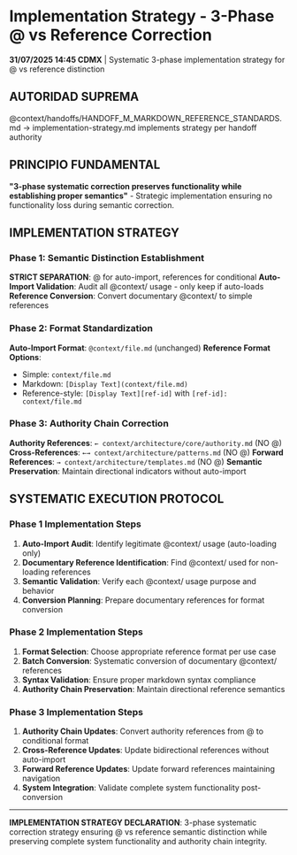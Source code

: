 # Implementation Strategy - 3-Phase @ vs Reference Correction

**31/07/2025 14:45 CDMX** | Systematic 3-phase implementation strategy for @ vs reference distinction

## AUTORIDAD SUPREMA
@context/handoffs/HANDOFF_M_MARKDOWN_REFERENCE_STANDARDS.md → implementation-strategy.md implements strategy per handoff authority

## PRINCIPIO FUNDAMENTAL
**"3-phase systematic correction preserves functionality while establishing proper semantics"** - Strategic implementation ensuring no functionality loss during semantic correction.

## IMPLEMENTATION STRATEGY

### **Phase 1: Semantic Distinction Establishment**
**STRICT SEPARATION**: @ for auto-import, references for conditional
**Auto-Import Validation**: Audit all @context/ usage - only keep if auto-loads
**Reference Conversion**: Convert documentary @context/ to simple references

### **Phase 2: Format Standardization**
**Auto-Import Format**: `@context/file.md` (unchanged)
**Reference Format Options**:
- Simple: `context/file.md`
- Markdown: `[Display Text](context/file.md)`
- Reference-style: `[Display Text][ref-id]` with `[ref-id]: context/file.md`

### **Phase 3: Authority Chain Correction**
**Authority References**: `← context/architecture/core/authority.md` (NO @)
**Cross-References**: `←→ context/architecture/patterns.md` (NO @)
**Forward References**: `→ context/architecture/templates.md` (NO @)
**Semantic Preservation**: Maintain directional indicators without auto-import

## SYSTEMATIC EXECUTION PROTOCOL

### **Phase 1 Implementation Steps**
1. **Auto-Import Audit**: Identify legitimate @context/ usage (auto-loading only)
2. **Documentary Reference Identification**: Find @context/ used for non-loading references
3. **Semantic Validation**: Verify each @context/ usage purpose and behavior
4. **Conversion Planning**: Prepare documentary references for format conversion

### **Phase 2 Implementation Steps**
1. **Format Selection**: Choose appropriate reference format per use case
2. **Batch Conversion**: Systematic conversion of documentary @context/ references
3. **Syntax Validation**: Ensure proper markdown syntax compliance
4. **Authority Chain Preservation**: Maintain directional reference semantics

### **Phase 3 Implementation Steps**
1. **Authority Chain Updates**: Convert authority references from @ to conditional format
2. **Cross-Reference Updates**: Update bidirectional references without auto-import
3. **Forward Reference Updates**: Update forward references maintaining navigation
4. **System Integration**: Validate complete system functionality post-conversion

---

**IMPLEMENTATION STRATEGY DECLARATION**: 3-phase systematic correction strategy ensuring @ vs reference semantic distinction while preserving complete system functionality and authority chain integrity.